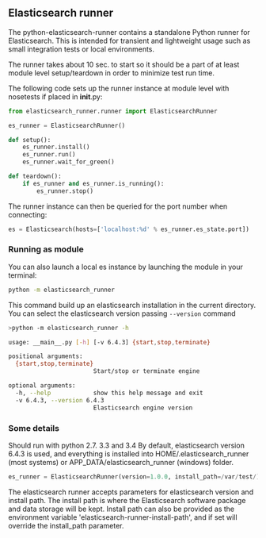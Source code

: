 ## Elasticsearch runner 

The python-elasticsearch-runner contains a standalone Python runner for Elasticsearch. This is intended
for transient and lightweight usage such as small integration tests or local environments.

The runner takes about 10 sec. to start so it should be a part of at least module level setup/teardown in
order to minimize test run time.

The following code sets up the runner instance at module level with nosetests if placed in __init__.py:

```python
from elasticsearch_runner.runner import ElasticsearchRunner

es_runner = ElasticsearchRunner()

def setup():
    es_runner.install()
    es_runner.run()
    es_runner.wait_for_green()

def teardown():
    if es_runner and es_runner.is_running():
        es_runner.stop()
```

The runner instance can then be queried for the port number when connecting:

```python
es = Elasticsearch(hosts=['localhost:%d' % es_runner.es_state.port])
```

### Running as module
You can also launch a local es instance by launching the module in your terminal:

````bash
python -m elasticsearch_runner
````

This command build up an elasticsearch installation in the current directory. You can select the 
elasticsearch version passing `--version` command

````bash
>python -m elasticsearch_runner -h

usage: __main__.py [-h] [-v 6.4.3] {start,stop,terminate}

positional arguments:
  {start,stop,terminate}
                        Start/stop or terminate engine

optional arguments:
  -h, --help            show this help message and exit
  -v 6.4.3, --version 6.4.3
                        Elasticsearch engine version

````


### Some details
Should run with python 2.7. 3.3 and 3.4
By default, elasticsearch version 6.4.3 is used, and everything is installed into HOME/.elasticsearch_runner (most systems) or APP_DATA/elasticsearch_runner (windows) folder.


```python
es_runner = ElasticsearchRunner(version=1.0.0, install_path=/var/test/)
```

The elasticsearch runner accepts parameters for elasticsearch version and install path. 
The install path is where the Elasticsearch software package and data storage will be kept.
Install path can also be provided as the environment variable 'elasticsearch-runner-install-path', and if set will override the install_path parameter.

